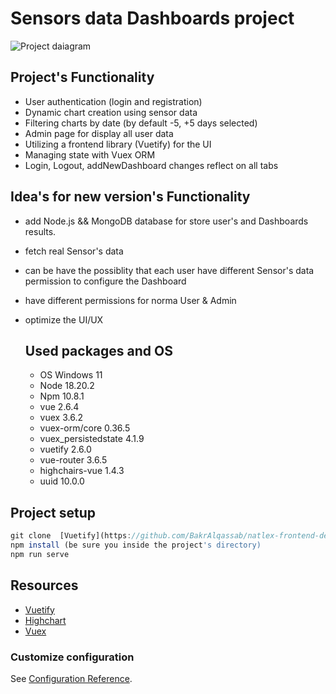 # Sensors data Dashboards project


![Project daiagram](https://i.ibb.co/F6LV8yZ/Screenshot-2024-07-23-151458.png?raw=true "Project's Diagram")


## Project's Functionality

- User authentication (login and registration)
- Dynamic chart creation using sensor data
- Filtering charts by date (by default -5, +5 days selected)
- Admin page for display all user data
- Utilizing a frontend library (Vuetify) for the UI
- Managing state with Vuex ORM
- Login, Logout, addNewDashboard changes reflect on all tabs

## Idea's for new version's Functionality

- add Node.js && MongoDB database for store user's and Dashboards results.
- fetch real Sensor's data
- can be have the possiblity that each user have different Sensor's data permission to configure the Dashboard
- have different permissions for norma User & Admin
- optimize the UI/UX

  ## Used packages and OS
  - OS Windows 11
  - Node 18.20.2
  - Npm 10.8.1
  - vue 2.6.4
  - vuex 3.6.2
  - vuex-orm/core 0.36.5
  - vuex_persistedstate 4.1.9
  - vuetify 2.6.0
  - vue-router 3.6.5
  - highchairs-vue 1.4.3
  - uuid 10.0.0

## Project setup

```js
git clone  [Vuetify](https://github.com/BakrAlqassab/natlex-frontend-developer-task)
npm install (be sure you inside the project's directory)
npm run serve
```

## Resources 
-  [Vuetify](https://vuetifyjs.com/en/)
-  [Highchart](https://highcharts.com/docs/index)
-  [Vuex](https://vuex.vuejs.org/)







### Customize configuration
See [Configuration Reference](https://cli.vuejs.org/config/).
